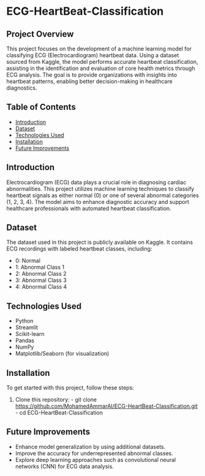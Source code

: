 # ECG-HeartBeat-Classification

## Project Overview
This project focuses on the development of a machine learning model for classifying ECG (Electrocardiogram) heartbeat data. Using a dataset sourced from Kaggle, the model performs accurate heartbeat classification, assisting in the identification and evaluation of core health metrics through ECG analysis. The goal is to provide organizations with insights into heartbeat patterns, enabling better decision-making in healthcare diagnostics.

## Table of Contents
- [Introduction](#introduction)
- [Dataset](#dataset)
- [Technologies Used](#technologies-used)
- [Installation](#installation)
- [Future Improvements](#future-improvements)

## Introduction
Electrocardiogram (ECG) data plays a crucial role in diagnosing cardiac abnormalities. This project utilizes machine learning techniques to classify heartbeat signals as either normal (0) or one of several abnormal categories (1, 2, 3, 4). The model aims to enhance diagnostic accuracy and support healthcare professionals with automated heartbeat classification.

## Dataset
The dataset used in this project is publicly available on Kaggle. It contains ECG recordings with labeled heartbeat classes, including:
- 0: Normal
- 1: Abnormal Class 1
- 2: Abnormal Class 2
- 3: Abnormal Class 3
- 4: Abnormal Class 4

## Technologies Used
- Python
- Streamlit
- Scikit-learn
- Pandas
- NumPy
- Matplotlib/Seaborn (for visualization)

## Installation
To get started with this project, follow these steps:
  1. Clone this repository:
    - git clone https://github.com/MohamedAmmarAI/ECG-HeartBeat-Classification.git
    - cd ECG-HeartBeat-Classification
## Future Improvements
- Enhance model generalization by using additional datasets.
- Improve the accuracy for underrepresented abnormal classes.
- Explore deep learning approaches such as convolutional neural networks (CNN) for ECG data analysis.



